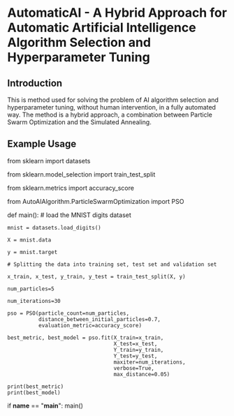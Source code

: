 
AutomaticAI - A Hybrid Approach for Automatic Artificial Intelligence Algorithm Selection and Hyperparameter Tuning
===================================================================================================================

Introduction
----------------

This is method used for solving the problem of AI algorithm selection and hyperparameter tuning, without human intervention, in a fully automated way. The method is a hybrid approach, a combination between Particle Swarm Optimization and the Simulated Annealing.


Example Usage
----------------

from sklearn import datasets

from sklearn.model_selection import train_test_split

from sklearn.metrics import accuracy_score

from AutoAIAlgorithm.ParticleSwarmOptimization import PSO



def main():
    # load the MNIST digits dataset

    mnist = datasets.load_digits()
    
    X = mnist.data

    y = mnist.target
   
    # Splitting the data into training set, test set and validation set

    x_train, x_test, y_train, y_test = train_test_split(X, y)

    num_particles=5

    num_iterations=30
    
    pso = PSO(particle_count=num_particles,
              distance_between_initial_particles=0.7,
              evaluation_metric=accuracy_score)
    
    best_metric, best_model = pso.fit(X_train=x_train,
                                      X_test=x_test,
                                      Y_train=y_train,
                                      Y_test=y_test,
                                      maxiter=num_iterations,
                                      verbose=True,
                                      max_distance=0.05)
            
    print(best_metric)
    print(best_model)


if __name__ == "__main__":
    main()